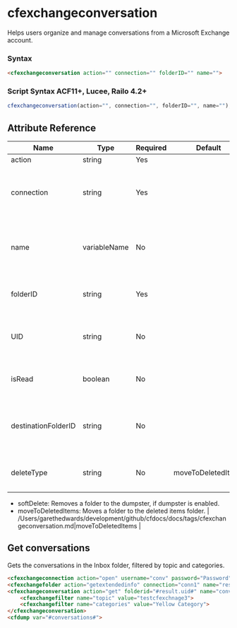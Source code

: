 # cfexchangeconversation

Helps users organize and manage conversations from a Microsoft Exchange account.

### Syntax

```html
<cfexchangeconversation action="" connection="" folderID="" name="">
```

### Script Syntax ACF11+, Lucee, Railo 4.2+

```javascript
cfexchangeconversation(action="", connection="", folderID="", name="");
```

## Attribute Reference

| Name | Type | Required | Default | Description | Values |
| --- | --- | --- | --- | --- | --- |
| action | string | Yes |  | The action to take. | /Users/garethedwards/development/github/cfdocs/docs/tags/cfexchangeconversation.md|delete |
| connection | string | Yes |  | The name of the connection to the Exchange server, as specified in the `cfexchangeconnection` tag. |  |
| name | variableName | No |  | (get) The name of the ColdFusion query variable that contains the returned conversation information. |  |
| folderID | string | Yes |  | A case-sensitive Exchange UID value that uniquely identifies the folder. |  |
| UID | string | No |  | A case-sensitive Exchange UID value that uniquely identifies the conversation. |  |
| isRead | boolean | No |  | (setReadState) Indicates the status of the conversation, if read or not. |  |
| destinationFolderID | string | No |  | (copy/move) A case-sensitive Exchange UID value that uniquely identifies the destination folder. |  |
| deleteType | string | No | moveToDeletedItems | (delete) - hardDelete: Removes a folder permanently from the store.
- softDelete: Removes a folder to the dumpster, if dumpster is enabled.
- moveToDeletedItems: Moves a folder to the deleted items folder. | /Users/garethedwards/development/github/cfdocs/docs/tags/cfexchangeconversation.md|moveToDeletedItems |

## Get conversations

Gets the conversations in the Inbox folder, filtered by topic and categories.

```html
<cfexchangeconnection action="open" username="conv" password="Password" server="IP_Address" serverversion="2010" connection="conn1">
<cfexchangefolder action="getextendedinfo" connection="conn1" name="result" folderpath="Inbox">
<cfexchangeconversation action="get" folderid="#result.uid#" name="conversations" connection="conn1">
    <cfexchangefilter name="topic" value="testcfexchnage3">
    <cfexchangefilter name="categories" value="Yellow Category">
</cfexchangeconversation>
<cfdump var="#conversations#">
```

